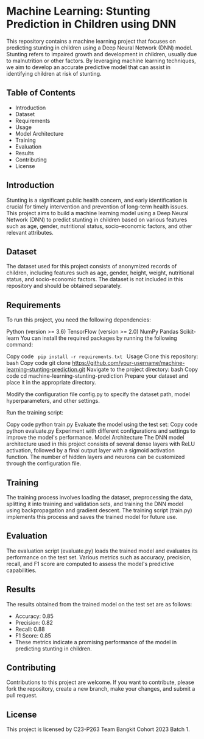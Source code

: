 # Machine Learning: Stunting Prediction in Children using DNN
This repository contains a machine learning project that focuses on predicting stunting in children using a Deep Neural Network (DNN) model. Stunting refers to impaired growth and development in children, usually due to malnutrition or other factors. By leveraging machine learning techniques, we aim to develop an accurate predictive model that can assist in identifying children at risk of stunting.

## Table of Contents
- Introduction
- Dataset
- Requirements
- Usage
- Model Architecture
- Training
- Evaluation
- Results
- Contributing
- License

## Introduction
Stunting is a significant public health concern, and early identification is crucial for timely intervention and prevention of long-term health issues. This project aims to build a machine learning model using a Deep Neural Network (DNN) to predict stunting in children based on various features such as age, gender, nutritional status, socio-economic factors, and other relevant attributes.

## Dataset
The dataset used for this project consists of anonymized records of children, including features such as age, gender, height, weight, nutritional status, and socio-economic factors. The dataset is not included in this repository and should be obtained separately.

## Requirements
To run this project, you need the following dependencies:

Python (version >= 3.6)
TensorFlow (version >= 2.0)
NumPy
Pandas
Scikit-learn
You can install the required packages by running the following command:

Copy code
<code>
pip install -r requirements.txt
</code>
Usage
Clone this repository:
bash
Copy code
git clone https://github.com/your-username/machine-learning-stunting-prediction.git
Navigate to the project directory:
bash
Copy code
cd machine-learning-stunting-prediction
Prepare your dataset and place it in the appropriate directory.

Modify the configuration file config.py to specify the dataset path, model hyperparameters, and other settings.

Run the training script:

Copy code
python train.py
Evaluate the model using the test set:
Copy code
python evaluate.py
Experiment with different configurations and settings to improve the model's performance.
Model Architecture
The DNN model architecture used in this project consists of several dense layers with ReLU activation, followed by a final output layer with a sigmoid activation function. The number of hidden layers and neurons can be customized through the configuration file.

## Training
The training process involves loading the dataset, preprocessing the data, splitting it into training and validation sets, and training the DNN model using backpropagation and gradient descent. The training script (train.py) implements this process and saves the trained model for future use.

## Evaluation
The evaluation script (evaluate.py) loads the trained model and evaluates its performance on the test set. Various metrics such as accuracy, precision, recall, and F1 score are computed to assess the model's predictive capabilities.

## Results
The results obtained from the trained model on the test set are as follows:

- Accuracy: 0.85
- Precision: 0.82
- Recall: 0.88
- F1 Score: 0.85
- These metrics indicate a promising performance of the model in predicting stunting in children.

## Contributing
Contributions to this project are welcome. If you want to contribute, please fork the repository, create a new branch, make your changes, and submit a pull request.

## License
This project is licensed by C23-P263 Team Bangkit Cohort 2023 Batch 1.
